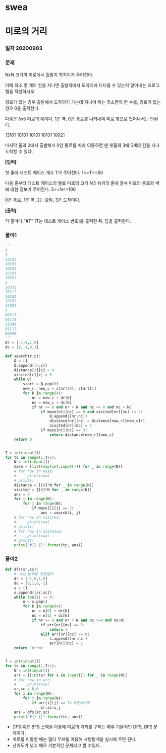 # swea

# 미로의 거리

### 일자 20200903

### 문제

NxN 크기의 미로에서 출발지 목적지가 주어진다.

이때 최소 몇 개의 칸을 지나면 출발지에서 도착지에 다다를 수 있는지 알아내는 프로그램을 작성하시오.

경로가 있는 경우 출발에서 도착까지 가는데 지나야 하는 최소한의 칸 수를, 경로가 없는 경우 0을 출력한다.

다음은 5x5 미로의 예이다. 1은 벽, 0은 통로를 나타내며 미로 밖으로 벗어나서는 안된다.

13101
10101
10101
10101
10021

마지막 줄의 2에서 출발해서 0인 통로를 따라 이동하면 맨 윗줄의 3에 5개의 칸을 지나 도착할 수 있다.


**[입력]**

첫 줄에 테스트 케이스 개수 T가 주어진다. 1<=T<=50

다음 줄부터 테스트 케이스의 별로 미로의 크기 N과 N개의 줄에 걸쳐 미로의 통로와 벽에 대한 정보가 주어진다. 5<=N<=100

0은 통로, 1은 벽, 2는 출발, 3은 도착이다.

**[출력]**

각 줄마다 "#T" (T는 테스트 케이스 번호)를 출력한 뒤, 답을 출력한다.



### 풀이1

```python
'''
3
5
13101
10101
10101
10101
10021
5
10031
10111
10101
10101
12001
5
00013
01110
21000
01111
00000
'''
dr = [-1,0,1,0]
dc = [0,-1,0,1]

def search(r,c):
    Q = []
    Q.append([r,c])
    distance[r][c] = 0
    visited[r][c] = 5
    while Q:
        start = Q.pop(0)
        new_r, new_c = start[0], start[1]
        for k in range(4):
            nr = new_r + dr[k]
            nc = new_c + dc[k]
            if nr >= 0 and nr < N and nc >= 0 and nc < N:
                if maze[nr][nc] == 0 and visited[nr][nc] != 5:
                    Q.append([nr,nc])
                    distance[nr][nc] = distance[new_r][new_c]+1
                    visited[nr][nc] = 5
                if maze[nr][nc] == 3:
                    return distance[new_r][new_c]
    return 0


T = int(input())
for tc in range(1,T+1):
    N = int(input())
    maze = [list(map(int,input())) for _ in range(N)]
    # for row in maze:
    #     print(row)
    # print()
    distance = [[0]*N for _ in range(N)]
    visited = [[0]*N for _ in range(N)]
    ans = 0
    for i in range(N):
        for j in range(N):
            if maze[i][j] == 2:
                ans = search(i, j)
    # for row in visited:
    #     print(row)
    # print()
    # for row in distance:
    #     print(row)
    # print()
    print("#{} {}".format(tc, ans))
```



### 풀이2

```python
def dfs(sr,sc):
    # 사방 탐색을 위한델타
    dr = [-1,0,1,0]
    dc = [0,1,0,-1]
    s = []
    s.append([sr,sc])
    while len(s) != 0:
        n = s.pop()
        for k in range(4):
            nr = n[0] + dr[k]
            nc = n[1] + dc[k]
            if nr >= 0 and nr < N and nc >=0 and nc<N:
                if arr[nr][nc] == 3:
                    return 1
                elif arr[nr][nc] == 0:
                    s.append([nr,nc])
                    arr[nr][nc] = 1
    return 'error'


T = int(input())
for tc in range(1,T+1):
    N = int(input())
    arr = [[int(x) for x in input()] for _ in range(N)]
    # for row in arr:
    #     print(row)
    sr,sc = 0,0
    for i in range(N):
        for j in range(N):
            if arr[i][j] == 2: #탐색시작
                sr,sc=i,j
    ans = dfs(sr,sc)
    print("#{} {}".format(tc, ans))
```

- DFS 혹은 BFS 스택을 이용해 미로의 거리를 구하는 매우 기본적인 DFS, BFS 문제이다.
- 미로를 이동할 때는 델타 무브를 이용해 사방탐색을 실시해 주면 된다.
- 난이도가 낮고 매우 기본적인 문제라고 할 수있다.